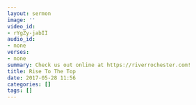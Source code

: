 ```yaml
---
layout: sermon
image: ''
video_id:
- rYgZy-jabII
audio_id:
- none
verses:
- none
summary: Check us out online at https://riverrochester.com!
title: Rise To The Top
date: 2017-05-28 11:56
categories: []
tags: []
---
```

